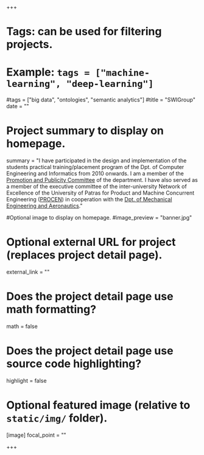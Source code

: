 +++
# Tags: can be used for filtering projects.
# Example: `tags = ["machine-learning", "deep-learning"]`
#tags = ["big data", "ontologies", "semantic analytics"]
#title = "SWIGroup"
date = ""
# Project summary to display on homepage.
summary = "I have participated in the design and implementation of the students practical training/placement program of the Dpt. of Computer Engineering and Informatics from 2010 onwards. I am a member of the [Promotion and Publicity Committee](https://www.ceid.upatras.gr/el/epitropes) of the department. I have also served as a member of the executive committee of the inter-university Network of Excellence of the University of Patras for Product and Machine Concurrent Engineering ([PROCEN](http://150.140.150.8/procen/en)) in cooperation with the [Dpt. of Mechanical Engineering and Aeronautics](http://www.mead.upatras.gr/lang_en/)."

#Optional image to display on homepage.
#image_preview = "banner.jpg"

# Optional external URL for project (replaces project detail page).
external_link = ""

# Does the project detail page use math formatting?
math = false

# Does the project detail page use source code highlighting?
highlight = false

# Optional featured image (relative to `static/img/` folder).
[image]
focal_point = ""

+++

